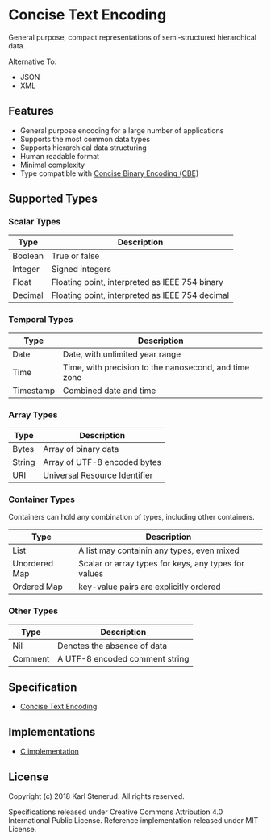 Concise Text Encoding
=====================

General purpose, compact representations of semi-structured hierarchical data.

Alternative To:

* JSON
* XML



Features
--------

  * General purpose encoding for a large number of applications
  * Supports the most common data types
  * Supports hierarchical data structuring
  * Human readable format
  * Minimal complexity
  * Type compatible with [Concise Binary Encoding (CBE)](https://github.com/kstenerud/concise-binary-encoding/cbe-specification.md)



Supported Types
---------------


### Scalar Types

| Type          | Description                                           |
| ------------- | ----------------------------------------------------- |
| Boolean       | True or false                                         |
| Integer       | Signed integers                                       |
| Float         | Floating point, interpreted as IEEE 754 binary        |
| Decimal       | Floating point, interpreted as IEEE 754 decimal       |


### Temporal Types

| Type          | Description                                           |
| ------------- | ----------------------------------------------------- |
| Date          | Date, with unlimited year range                       |
| Time          | Time, with precision to the nanosecond, and time zone |
| Timestamp     | Combined date and time                                |


### Array Types
 
| Type          | Description                                           |
| ------------- | ----------------------------------------------------- |
| Bytes         | Array of binary data                                  |
| String        | Array of UTF-8 encoded bytes                          |
| URI           | Universal Resource Identifier                         |


### Container Types

Containers can hold any combination of types, including other containers.

| Type          | Description                                           |
| ------------- | ----------------------------------------------------- |
| List          | A list may containin any types, even mixed            |
| Unordered Map | Scalar or array types for keys, any types for values  |
| Ordered Map   | key-value pairs are explicitly ordered                |


### Other Types

| Type          | Description                                           |
| ------------- | ----------------------------------------------------- |
| Nil           | Denotes the absence of data                           |
| Comment       | A UTF-8 encoded comment string                        |



Specification
-------------

 * [Concise Text Encoding](cte-specification.md)



Implementations
---------------

* [C implementation](reference-implementation)



License
-------

Copyright (c) 2018 Karl Stenerud. All rights reserved.

Specifications released under Creative Commons Attribution 4.0 International Public License.
Reference implementation released under MIT License.
